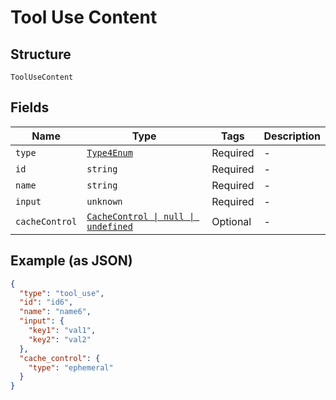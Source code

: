 
# Tool Use Content

## Structure

`ToolUseContent`

## Fields

| Name | Type | Tags | Description |
|  --- | --- | --- | --- |
| `type` | [`Type4Enum`](../../doc/models/type-4-enum.md) | Required | - |
| `id` | `string` | Required | - |
| `name` | `string` | Required | - |
| `input` | `unknown` | Required | - |
| `cacheControl` | [`CacheControl \| null \| undefined`](../../doc/models/cache-control.md) | Optional | - |

## Example (as JSON)

```json
{
  "type": "tool_use",
  "id": "id6",
  "name": "name6",
  "input": {
    "key1": "val1",
    "key2": "val2"
  },
  "cache_control": {
    "type": "ephemeral"
  }
}
```

